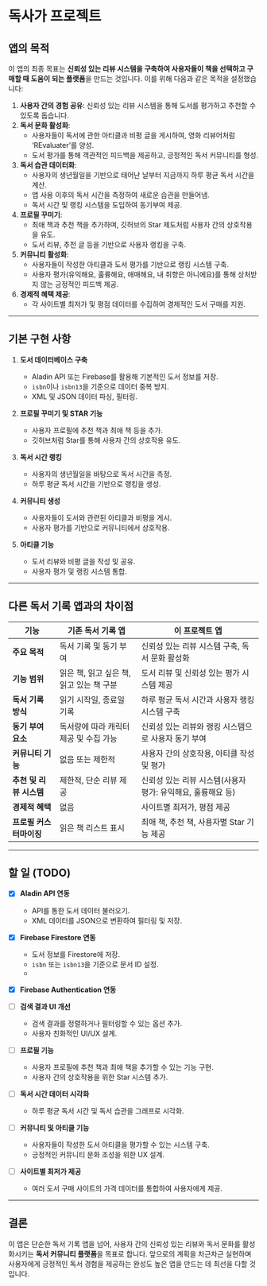 # 독사가 프로젝트

## 앱의 목적

이 앱의 최종 목표는 **신뢰성 있는 리뷰 시스템을 구축하여 사용자들이 책을 선택하고 구매할 때 도움이 되는 플랫폼**을 만드는 것입니다. 이를 위해 다음과 같은 목적을 설정했습니다:

1. **사용자 간의 경험 공유**: 신뢰성 있는 리뷰 시스템을 통해 도서를 평가하고 추천할 수 있도록 돕습니다.
2. **독서 문화 활성화**:
   - 사용자들이 독서에 관한 아티클과 비평 글을 게시하여, 영화 리뷰어처럼 ‘REvaluater’를 양성.
   - 도서 평가를 통해 객관적인 피드백을 제공하고, 긍정적인 독서 커뮤니티를 형성.
3. **독서 습관 데이터화**:
   - 사용자의 생년월일을 기반으로 태어난 날부터 지금까지 하루 평균 독서 시간을 계산.
   - 앱 사용 이후의 독서 시간을 측정하여 새로운 습관을 만들어냄.
   - 독서 시간 및 랭킹 시스템을 도입하여 동기부여 제공.
4. **프로필 꾸미기**:
   - 최애 책과 추천 책을 추가하며, 깃허브의 Star 제도처럼 사용자 간의 상호작용을 유도.
   - 도서 리뷰, 추천 글 등을 기반으로 사용자 랭킹을 구축.
5. **커뮤니티 활성화**:
   - 사용자들이 작성한 아티클과 도서 평가를 기반으로 랭킹 시스템 구축.
   - 사용자 평가(유익해요, 훌륭해요, 애매해요, 내 취향은 아니에요)를 통해 상처받지 않는 긍정적인 피드백 제공.
6. **경제적 혜택 제공**:
   - 각 사이트별 최저가 및 평점 데이터를 수집하여 경제적인 도서 구매를 지원.

---

## **기본 구현 사항**

1. **도서 데이터베이스 구축**
   - Aladin API 또는 Firebase를 활용해 기본적인 도서 정보를 저장.
   - `isbn`이나 `isbn13`을 기준으로 데이터 중복 방지.
   - XML 및 JSON 데이터 파싱, 필터링.

2. **프로필 꾸미기 및 STAR 기능**
   - 사용자 프로필에 추천 책과 최애 책 등을 추가.
   - 깃허브처럼 Star를 통해 사용자 간의 상호작용 유도.

3. **독서 시간 랭킹**
   - 사용자의 생년월일을 바탕으로 독서 시간을 측정.
   - 하루 평균 독서 시간을 기반으로 랭킹을 생성.

4. **커뮤니티 생성**
   - 사용자들이 도서와 관련된 아티클과 비평을 게시.
   - 사용자 평가를 기반으로 커뮤니티에서 상호작용.

5. **아티클 기능**
   - 도서 리뷰와 비평 글을 작성 및 공유.
   - 사용자 평가 및 랭킹 시스템 통합.

---

## **다른 독서 기록 앱과의 차이점**

| **기능**                  | **기존 독서 기록 앱**                              | **이 프로젝트 앱**                                                                 |
|---------------------------|---------------------------------------------------|-----------------------------------------------------------------------------------|
| **주요 목적**             | 독서 기록 및 동기 부여                             | 신뢰성 있는 리뷰 시스템 구축, 독서 문화 활성화                                    |
| **기능 범위**             | 읽은 책, 읽고 싶은 책, 읽고 있는 책 구분           | 도서 리뷰 및 신뢰성 있는 평가 시스템 제공                                         |
| **독서 기록 방식**        | 읽기 시작일, 종료일 기록                          | 하루 평균 독서 시간과 사용자 랭킹 시스템 구축                                     |
| **동기 부여 요소**        | 독서량에 따라 캐릭터 제공 및 수집 가능             | 신뢰성 있는 리뷰와 랭킹 시스템으로 사용자 동기 부여                               |
| **커뮤니티 기능**         | 없음 또는 제한적                                   | 사용자 간의 상호작용, 아티클 작성 및 평가                                         |
| **추천 및 리뷰 시스템**   | 제한적, 단순 리뷰 제공                             | 신뢰성 있는 리뷰 시스템(사용자 평가: 유익해요, 훌륭해요 등)                      |
| **경제적 혜택**           | 없음                                              | 사이트별 최저가, 평점 제공                                                       |
| **프로필 커스터마이징**   | 읽은 책 리스트 표시                                | 최애 책, 추천 책, 사용자별 Star 기능 제공                                        |

---

## **할 일 (TODO)**

- [x] **Aladin API 연동**
  - API를 통한 도서 데이터 불러오기.
  - XML 데이터를 JSON으로 변환하여 필터링 및 저장.

- [x] **Firebase Firestore 연동**
  - 도서 정보를 Firestore에 저장.
  - `isbn` 또는 `isbn13`을 기준으로 문서 ID 설정.
  - 
- [x] **Firebase Authentication 연동**

- [ ] **검색 결과 UI 개선**
  - 검색 결과를 정렬하거나 필터링할 수 있는 옵션 추가.
  - 사용자 친화적인 UI/UX 설계.

- [ ] **프로필 기능**
  - 사용자 프로필에 추천 책과 최애 책을 추가할 수 있는 기능 구현.
  - 사용자 간의 상호작용을 위한 Star 시스템 추가.

- [ ] **독서 시간 데이터 시각화**
  - 하루 평균 독서 시간 및 독서 습관을 그래프로 시각화.

- [ ] **커뮤니티 및 아티클 기능**
  - 사용자들이 작성한 도서 아티클을 평가할 수 있는 시스템 구축.
  - 긍정적인 커뮤니티 문화 조성을 위한 UX 설계.

- [ ] **사이트별 최저가 제공**
  - 여러 도서 구매 사이트의 가격 데이터를 통합하여 사용자에게 제공.

---

## **결론**

이 앱은 단순한 독서 기록 앱을 넘어, 사용자 간의 신뢰성 있는 리뷰와 독서 문화를 활성화시키는 **독서 커뮤니티 플랫폼**을 목표로 합니다. 앞으로의 계획을 차근차근 실현하며 사용자에게 긍정적인 독서 경험을 제공하는 완성도 높은 앱을 만드는 데 최선을 다할 것입니다.
